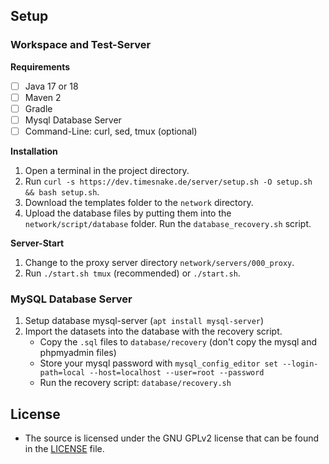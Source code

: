 ## Setup

### Workspace and Test-Server

**Requirements**

- [ ] Java 17 or 18
- [ ] Maven 2
- [ ] Gradle
- [ ] Mysql Database Server
- [ ] Command-Line: curl, sed, tmux (optional)

**Installation**

1. Open a terminal in the project directory.
2. Run `curl -s https://dev.timesnake.de/server/setup.sh -O setup.sh && bash setup.sh`.
3. Download the templates folder to the `network` directory.
4. Upload the database files by putting them into the `network/script/database` folder.
   Run the `database_recovery.sh` script.

**Server-Start**

1. Change to the proxy server directory `network/servers/000_proxy`.
2. Run `./start.sh tmux` (recommended) or `./start.sh`.

### MySQL Database Server

1. Setup database mysql-server (`apt install mysql-server`)
2. Import the datasets into the database with the recovery script.
    - Copy the `.sql` files to `database/recovery` (don't copy the mysql and phpmyadmin files)
    - Store your mysql password with
      `mysql_config_editor set --login-path=local --host=localhost --user=root --password`
    - Run the recovery script: `database/recovery.sh`

## License

- The source is licensed under the GNU GPLv2 license that can be found in the [LICENSE](LICENSE) file.
